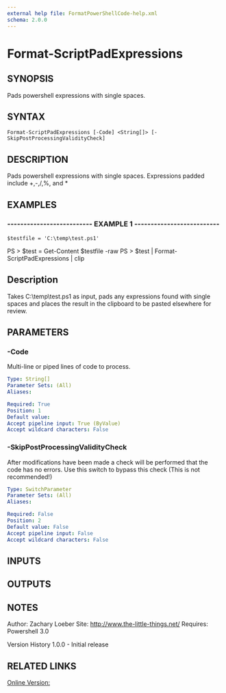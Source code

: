 ```yaml
---
external help file: FormatPowerShellCode-help.xml
schema: 2.0.0
---
```


# Format-ScriptPadExpressions
## SYNOPSIS
Pads powershell expressions with single spaces.

## SYNTAX

```
Format-ScriptPadExpressions [-Code] <String[]> [-SkipPostProcessingValidityCheck]
```

## DESCRIPTION
Pads powershell expressions with single spaces.
Expressions padded include +,-,/,%, and *

## EXAMPLES

### -------------------------- EXAMPLE 1 --------------------------
```
$testfile = 'C:\temp\test.ps1'
```

PS \> $test = Get-Content $testfile -raw
PS \> $test | Format-ScriptPadExpressions | clip

Description
-----------
Takes C:\temp\test.ps1 as input, pads any expressions found with single spaces and places the result in the clipboard 
to be pasted elsewhere for review.

## PARAMETERS

### -Code
Multi-line or piped lines of code to process.

```yaml
Type: String[]
Parameter Sets: (All)
Aliases: 

Required: True
Position: 1
Default value: 
Accept pipeline input: True (ByValue)
Accept wildcard characters: False
```

### -SkipPostProcessingValidityCheck
After modifications have been made a check will be performed that the code has no errors.
Use this switch to bypass this check 
\(This is not recommended!\)

```yaml
Type: SwitchParameter
Parameter Sets: (All)
Aliases: 

Required: False
Position: 2
Default value: False
Accept pipeline input: False
Accept wildcard characters: False
```

## INPUTS

## OUTPUTS

## NOTES
Author: Zachary Loeber
Site: http://www.the-little-things.net/
Requires: Powershell 3.0

Version History
1.0.0 - Initial release

## RELATED LINKS

[Online Version:]()


